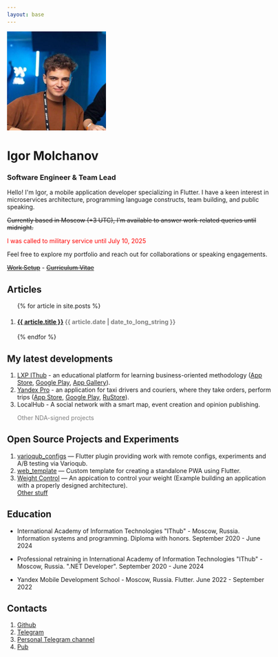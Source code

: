 ```yaml
---
layout: base
---
```


<style>
    html, body {
        max-width: 720px
    }
</style>
<img src="./assets/images/me.jpeg" alt="Igor Molchanov" width="230" class="logo" />

# Igor Molchanov

### Software Engineer & Team Lead

Hello! I'm Igor, a mobile application developer specializing in Flutter.
I have a keen interest in microservices architecture, programming
language constructs, team building, and public speaking.

~~Currently based in Moscow (+3 UTC), I'm available to answer work-related
queries until midnight.~~

<p style="color: red" id="timer-subtitle">
    I was called to military service until July 10, 2025
    <script>
        var diff = Date.now() - new Date('07/10/2024');
        var diffDays = Math.floor(Math.abs(diff / (24 * 60 * 60 * 1000)), 1);           
        var percent = 100 / 365 * diffDays;
        document.getElementById("timer-subtitle").innerHTML += `(${percent.toFixed(2)}%).`;
    </script>
</p>


Feel free to explore my portfolio and reach out for collaborations or
speaking engagements.

<a href="setup.html">~~Work Setup~~</a>
<a> - </a>
<a href='{{ "/assets/cv.pdf" | relative_url }}'>~~Curriculum Vitae~~</a>

## Articles

<ol>    
    {% for article in site.posts %}
    <li>
        <article>
            <h4><a href="{{ article.url }}">{{ article.title }}</a> <text style="color: gray"><time datetime="{{ article.date | date: "%Y-%m-%d" }}">{{ article.date | date_to_long_string }}</time></text></h4>
        </article>
    </li>
    {% endfor %}
</ol>

## My latest developments

<ol>
    <li>
        <a href="https://ithub.ru/bulgakov">LXP IThub</a> - an educational
        platform for learning business-oriented methodology (<a
            href="https://apps.apple.com/us/app/lxp-ithub/id6469046355">App Store</a>,
        <a href="https://play.google.com/store/apps/details?id=com.ithub.newlxp">Google Play</a>,
        <a href="https://appgallery.huawei.com/#/app/C110186239">App Gallery</a>).
    </li>
    <li>
        <a href="https://pro.yandex.ru/ru-ru">Yandex Pro</a> - an application
        for taxi drivers and couriers, where they take orders, perform trips
        (<a href="https://apps.apple.com/ru/app/yandex-pro/id1496904594">App Store</a>,
        <a href="https://play.google.com/store/apps/details?id=ru.yandex.taximeter">Google Play</a>,
        <a href="https://apps.rustore.ru/app/ru.yandex.taximeter">RuStore</a>).
    </li>
    <li>
        LocalHub - A social network with a smart map, event creation and
        opinion publishing.
    </li>
    <p style="color: gray">Other NDA-signed projects</p>
</ol>

## Open Source Projects and Experiments

<ol>
    <li>
        <a href="https://pub.dev/packages/varioqub_configs">varioqub_configs</a>
        — Flutter plugin providing work with remote configs, experiments and
        A/B testing via Varioqub.
    </li>
    <li>
        <a href="https://github.com/meg4cyberc4t/web_template">web_template</a>
        — Custom template for creating a standalone PWA using Flutter.
    </li>
    <li>
        <a href="https://github.com/meg4cyberc4t/weight_control">Weight Control</a>
        — An appication to control your weight (Example building an
        application with a properly designed architecture).
    </li>
    <a href="https://github.com/meg4cyberc4t?tab=repositories">Other stuff</a>
</ol>
<p />


## Education

<ul>
    <li>
        <p>International Academy of Information Technologies "IThub" - Moscow, Russia. Information systems and programming. Diploma with honors. September 2020 - June 2024</p>
    </li>
    <li>
        <p>Professional retraining in International Academy of Information Technologies "IThub" - Moscow, Russia. ".NET Developer". September 2020 - June 2024</p>
    </li> 
    <li>
        <p>Yandex Mobile Development School - Moscow, Russia. Flutter. June 2022 - September 2022</p>
    </li>
</ul>

## Contacts

<ol>
    <li>
        <a href="https://github.com/meg4cyberc4t">Github</a>
    </li>
    <li>
        <a href="https://t.me/molchanovia">Telegram</a>
    </li>
    <li>
        <a href="https://t.me/meg4cyberc4t">Personal Telegram channel</a>
    </li>
    <li>
        <a href="https://pub.dev/publishers/molchanovia.dev/packages">Pub</a>
    </li>
</ol>
